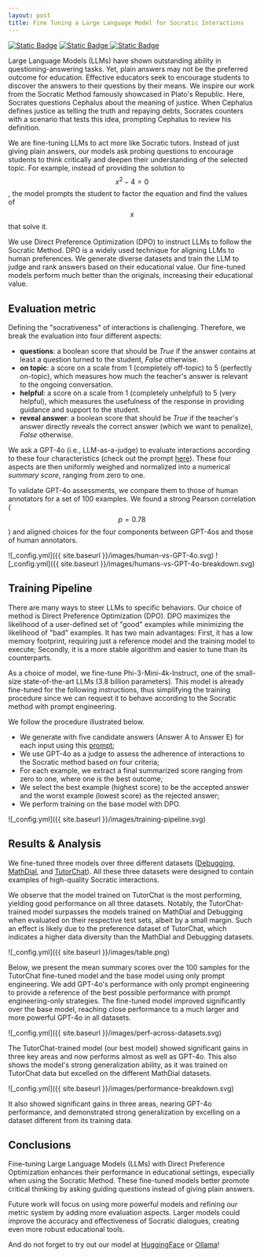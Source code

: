 ```yaml
---
layout: post
title: Fine Tuning a Large Language Model for Socratic Interactions
---
```


[![Static Badge](https://img.shields.io/badge/Model%20-%20%40%20HuggingFace%20-blue?style=flat&logo=huggingface&logoSize=20px&color=blue&link=https%3A%2F%2Fhuggingface.co%2Feurecom-ds%2FPhi-3-mini-4k-socratic)](https://huggingface.co/eurecom-ds/Phi-3-mini-4k-socratic)
[![Static Badge](https://img.shields.io/badge/Model%20-%20%40%20Ollama%20-blue?style=flat&logo=data%3Aimage%2Fpng%3Bbase64%2CiVBORw0KGgoAAAANSUhEUgAAACgAAAA5CAYAAABEdGlTAAAAAXNSR0IArs4c6QAAAARnQU1BAACxjwv8YQUAAAAJcEhZcwAACxMAAAsTAQCanBgAAAiASURBVGhD7ZhtaJ1nHcZPTtI2scli0tF0ypgyWFfndKUaV62CkymVyUTGnBsyvwymIpN9KEMpG4KK%2BkFlIMXVbvVDwW5MXeYKVYn7sGKb1s4NVjBa0yZrXprknDTN%2B5vX79%2FrefacNmle3E4%2B6AUn933%2FX6%2F79bnv5P6P%2F3m0tLSsa21trXfzbQMxie3myjAxMfHo1NTUKZVvqjw0Pj6%2B1aoVgxjEckxiP2rV8iDHH8zOzs5lMTMz0zcyMvJBmywb%2BBLD4QLkIJdNlgYF%2BoQcS9kZ6vWfbbZs4OswJSAXOW22OBToWfvOTU9Pt4%2BNjf3Mzeix2jttumTgk%2B0zMYntJh1%2F1qZXx9DQ0Hs1DQP2m9OaeRi5gh23iGAHwngZwMfudPo4MmJbxPIZIHcYZ5B3maK6uvqjFRUVjdTV46LWx4vUFeDXlED67V1dXXVuLgps8XEzjUVsclAnJ7mpZ3EFQTncIuOk%2FkZ9fX0X9cnJyVZ1dIp6Pp%2B%2FfsOGDTdSFyouXry4WaNxj%2FQP8dN6%2BoJG4%2F3W57DFhzoxiEWd2OSgTk5yU78qNPxPK0hA9b0W586dO3eN2v9GrkBzIvCASN0v2StqjyFLQF2jNCzdyxqle2T7lURPDGI5LPn2hkJQ%2FWmLF4bWyvO2nxsdHf2exQEl%2BatVEChmSS0Ek03XNDEuRbsEcljF2n7e4hRXTLF6kZ7u6v2AqwG1%2B11lmuuTpaDYkO9Vlel6Q%2FV%2BZAAb2caaBtkYIJsjmzvBFQQvwyUGhkZiyNUAJCQ7rCR3F4vFW1XfypeiUCjcKtl9SviyTVNcHkMoybEoFPQ5hhso2Q%2Bbm5srtYbe19HRwSfqpFVM1QBr0G4LQhviGyJ10W5M40liEVPqvM7D71vFGnzuktdVIKN9todEtwK2q2TBz1jMmhrSCH3SLotCu%2FzzijFld4jMEFOx%2F6FYnRYj32eXhaFR%2BY7t54UCM7Jft%2FmSoQ494RALgtw2nx8a7ttEII6SLNRLdW66oJJenjh79my1XZaMvr6%2BBmZDMQhGrHRGEpAbDnYJpAtUig%2BtXbv2kHbceyxiQZ%2BU0z6to1d6e3vPNzQ0NGpX9qpkxy4bw8PD1ytm44CwcePGpjVr1nyqqqrqocrKyi024TQ4p3w7a2pqXrMol9MObJDj6%2B5IQFOy%2B%2BjRo2ts8o5hcHCwToR%2BztJJABc42SR22o%2BtizWmKfi2VWWDZnB3lqQ4%2FSQU2u4M%2B6DlHAOLf27eISj3C6bBKPZcuHDhWnbtNy1DWJCQ82lVoEvGNo3iJFwYTXG7F9YtwU7QsKZXqtWClld66xa3X%2BVVfhiFSpR%2FCqsVQjEq%2BLm5Imjk%2Fugq3%2FDbKsRySlu9CoK6WWyvra0tuW3oK%2FBuFV%2FWb1w7%2B6DudmOhMDQtzTou7tbx8xGFieepOjqkeMcV%2Bvfr168%2FFoaGTpiadevW3asqZ%2BlvlC8urAm0xL4o2W%2B5ZChOJ71OMC32Jc%2FKzs7OKiX5A0rWhAg%2BZRWduRkCki9450KHDbZ244vyVOJCbHJYFdBd8U7thdBrDfbgMEwDJ%2B3oO20X6OnpaU6Mgep93d3d1bL7uOrnLeZY%2BpvW7091ED%2FMjzoyq%2FE7jw%2B%2BxLAY%2BRw5nC4gPg9ajf6fDOOrbjNC37VdQF%2BPrQRJoMQHNUU3SNZNW2WXfO5rb2%2B%2F4kBHhg4b23bjSwzagNjksEtA%2Bl9YzQgfRvCk24zEq%2Fp6lAy5kuzS71%2F6HVZvm%2BQUTwISyzd9xGuEGrnKi0Sjvg61FhOfx3qQxJcYxHLMXTYLaISvkW0HtkD2j3OCfyZZE5QK%2BC3bp9izZ0%2FcdLUmrpNNEVvVHwyloKA1%2Bp1QB0%2BrfFMxX7AqgK3jF4mBLImZhQg%2Fjh2Q7ZTibM2dOnWqUoH%2FYnmi%2BKx9SqCRuZ1O6FeQTXqp0E7Oq7f7HQLyJf%2FKwBYffIlhcQm0kT4nfbqexOkg8vyWLVtmFPxHkoWhtneVRjF9w2aR2AhM8YzrOR0lszoedinBiH4dx44de8KqgG3DOROjBMp5u3LHEwQbcXqSegh0IPJYp4pyQufaoWhcBl3HuP0WZdsgm7ssDtTV1U2rYIrP6OgoYYEtPvgSw%2BIScNUjN3W4iNMdodC1hoV5WsqAmKdn3XxQT5%2FBTiPVr6n8tMUB7chqyUous1pXrHFeeazvZyyeF%2BTGDsAJbqyPOxQghCqn9OXYZvt5oXPuBq2P2GmyH1XQX2r97FR5s0Q38aNu2V7ZTGCLD74OMy%2FIDQfs4QQ3dthjCICC%2FL2trW3RS6qOlFtkm33hUXALgQy%2FScsC2OJj9wVBbjjYjc32GAd1uvvU4%2F22XRT9%2Ff21mrJH5M%2B%2FPgY0JWOqj%2FOjjgwdNtjabVHAwXTo2H62d3rd0hTstt2yoKm4Tof0TXpMbeZHHZnVywIcTId%2FvbQw74fdntNR8YjtVg1wMJ05uGk352NrA72u3nqorBKyHOCW1%2Flz3u2c7mmbXV01ZDnAjU%2FUW%2B%2FPXG7bmTNnalwvO5w7PeaCmxbzx7Tj4kyg0MH6JevLDnKbClxm4ZY7cuQIl4W2kAqqn9CVacnHwtsFcpLbNODRBrdQ6qz6asIcqCcl%2F1ktB8jp9DGTcEIel4VCofA7yc9SBzL4gKtlQzYnXODkZlwo709G0OwfsKpsIGeWA5ysit3yUmgEzX1rU1PTf%2FW2XQk2bdpUQW7T4LP7Uii0OK%2FVt7MHIcy1Fr4WilUAuZNRhBPcGFquOHHVVjmmb2H6hi03yA0Hc5mBW15CPi2xWcR6UO%2BLPuqrAXLDwc3glhfLd4lwSFQWDxw4MBKNVQC54UAdTnDL6%2F7PWyJB9Y4dO0rexeWEc6dPhuCmO9f2ZGGqHNX2Tv9fXG6QGw7mwn1we15%2FTquRrDse4Kt2o3HuuKzAaXR09PR%2FABbe2vIkubrTAAAAAElFTkSuQmCC&logoSize=20px&color=blue&link=https%3A%2F%2Fhuggingface.co%2Feurecom-ds%2FPhi-3-mini-4k-socratic)
](https://ollama.com/eurecom-ds/phi-3-mini-4k-socratic)
[![Static Badge](https://img.shields.io/badge/Code%20-%20%40GitHub-blue?style=flat&logo=github)](https://github.com/GiovanniGatti/socratic-llm?tab=readme-ov-file#socratic-llm)

Large Language Models (LLMs) have shown outstanding ability in questioning-answering tasks. Yet, plain answers may not be the preferred outcome for education. Effective educators seek to encourage students to discover the answers to their questions by their means.
We inspire our work from the Socratic Method famously showcased in Plato's Republic. Here, Socrates questions Cephalus about the meaning of justice. When Cephalus defines justice as telling the truth and repaying debts, Socrates counters with a scenario that tests this idea, prompting Cephalus to review his definition.

We are fine-tuning LLMs to act more like Socratic tutors. Instead of just giving plain answers, our models ask probing questions to encourage students to think critically and deepen their understanding of the selected topic. For example, instead of providing the solution to $$x^2−4=0$$, the model prompts the student to factor the equation and find the values of  $$x$$ that solve it.

We use Direct Preference Optimization (DPO) to instruct LLMs to follow the Socratic Method. DPO is a widely used technique for aligning LLMs to human preferences. We generate diverse datasets and train the LLM to judge and rank answers based on their educational value. Our fine-tuned models perform much better than the originals, increasing their educational value.


## Evaluation metric
Defining the "socrativeness" of interactions is challenging. Therefore, we break the evaluation into four different aspects:

 - **questions**: a boolean score that should be *True* if the answer contains at least a question turned to the student, *False* otherwise.
 - **on topic**: a score on a scale from 1 (completely off-topic) to 5 (perfectly on-topic), which measures how much the teacher's answer is relevant to the ongoing conversation.
 - **helpful**: a score on a scale from 1 (completely unhelpful) to 5 (very helpful), which measures the usefulness of the response in providing guidance and support to the student.
 - **reveal answer**: a boolean score that should be *True* if the teacher's answer directly reveals the correct answer (which we want to penalize), *False* otherwise.

We ask a GPT-4o (i.e., LLM-as-a-judge) to evaluate interactions according to these four characteristics (check out the prompt [here](https://github.com/GiovanniGatti/socratic-llm/blob/main/templates/judge_llm.txt)). These four aspects are then uniformly weighed and normalized into a numerical *summary score*, ranging from zero to one.

To validate GPT-4o assessments, we compare them to those of human annotators for a set of 100 examples. We found a strong Pearson correlation ($$p=0.78$$) and aligned choices for the four components between GPT-4os and those of human annotators.

![_config.yml]({{ site.baseurl }}/images/human-vs-GPT-4o.svg)
![_config.yml]({{ site.baseurl }}/images/humans-vs-GPT-4o-breakdown.svg)

## Training Pipeline

There are many ways to steer LLMs to specific behaviors. Our choice of method is Direct Preference Optimization (DPO). DPO maximizes the likelihood of a user-defined set of "good" examples while minimizing the likelihood of "bad" examples. It has two main advantages: First, it has a low memory footprint, requiring just a reference model and the training model to execute; Secondly, it is a more stable algorithm and easier to tune than its counterparts.

As a choice of model, we fine-tune Phi-3-Mini-4k-Instruct, one of the small-size state-of-the-art LLMs (3.8 billion parameters). This model is already fine-tuned for the following instructions, thus simplifying the training procedure since we can request it to behave according to the Socratic method with prompt engineering. 

We follow the procedure illustrated below.

 - We generate with five candidate answers (Answer A to Answer E) for each input using this [prompt](https://github.com/GiovanniGatti/socratic-llm/blob/main/templates/inference.txt);
 - We use GPT-4o as a judge to assess the adherence of interactions to the Socratic method based on four criteria;
 - For each example, we extract a final summarized score ranging from zero to one, where one is the best outcome;
 - We select the best example (highest score) to be the accepted answer and the worst example (lowest score) as the rejected answer;
 - We perform training on the base model with DPO.

![_config.yml]({{ site.baseurl }}/images/training-pipeline.svg)

## Results \& Analysis

We fine-tuned three models over three different datasets ([Debugging](https://arxiv.org/abs/2403.00199), [MathDial](https://arxiv.org/abs/2305.14536), and [TutorChat](https://arxiv.org/abs/2402.11111)). All these three datasets were designed to contain examples of high-quality Socratic interactions.

We observe that the model trained on TutorChat is the most
performing, yielding good performance on all three datasets. Notably, the TutorChat-trained model surpasses the models trained on MathDial and Debugging when evaluated on their respective test sets, albeit by a small margin. Such an effect is likely due to the preference dataset of TutorChat, which indicates a higher data diversity than the MathDial and Debugging datasets.

![_config.yml]({{ site.baseurl }}/images/table.png)

Below, we present the mean summary scores over the 100 samples for the TutorChat fine-tuned model and the base model using only prompt engineering. We add GPT-4o's performance with only prompt engineering to provide a reference of the best possible performance with prompt engineering-only strategies. The fine-tuned model improved significantly over the base model, reaching close performance to a much larger and more powerful GPT-4o in all datasets.

![_config.yml]({{ site.baseurl }}/images/perf-across-datasets.svg)

The TutorChat-trained model (our best model) showed significant gains in three key areas and now performs almost as well as GPT-4o. This also shows the model's strong generalization ability, as it was trained on TutorChat data but excelled on the different MathDial datasets.

![_config.yml]({{ site.baseurl }}/images/performance-breakdown.svg)

It also showed significant gains in three areas, nearing GPT-4o performance, and demonstrated strong generalization by excelling on a dataset different from its training data.

## Conclusions

Fine-tuning Large Language Models (LLMs) with Direct Preference Optimization enhances their performance in educational settings, especially when using the Socratic Method. These fine-tuned models better promote critical thinking by asking guiding questions instead of giving plain answers.

Future work will focus on using more powerful models and refining our metric system by adding more evaluation aspects. Larger models could improve the accuracy and effectiveness of Socratic dialogues, creating even more robust educational tools.

And do not forget to try out our model at [HuggingFace](https://huggingface.co/eurecom-ds/Phi-3-mini-4k-socratic) or [Ollama](https://ollama.com/eurecom-ds/phi-3-mini-4k-socratic)!